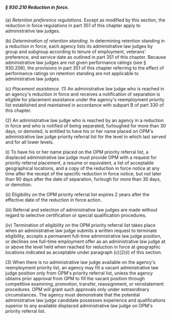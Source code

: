 ##### § 930.210 Reduction in force. #####

(a) *Retention preference regulations.* Except as modified by this section, the reduction in force regulations in part 351 of this chapter apply to administrative law judges.

(b) *Determination of retention standing.* In determining retention standing in a reduction in force, each agency lists its administrative law judges by group and subgroup according to tenure of employment, veterans' preference, and service date as outlined in part 351 of this chapter. Because administrative law judges are not given performance ratings (see § 930.206), the provisions in part 351 of this chapter referring to the effect of performance ratings on retention standing are not applicable to administrative law judges.

(c) *Placement assistance.* (1) An administrative law judge who is reached in an agency's reduction in force and receives a notification of separation is eligible for placement assistance under the agency's reemployment priority list established and maintained in accordance with subpart B of part 330 of this chapter.

(2) An administrative law judge who is reached by an agency in a reduction in force and who is notified of being separated, furloughed for more than 30 days, or demoted, is entitled to have his or her name placed on OPM's administrative law judge priority referral list for the level in which last served and for all lower levels.

(i) To have his or her name placed on the OPM priority referral list, a displaced administrative law judge must provide OPM with a request for priority referral placement, a resume or equivalent, a list of acceptable geographical locations, and a copy of the reduction in force notice at any time after the receipt of the specific reduction in force notice, but not later than 90 days after the date of separation, furlough for more than 30 days, or demotion.

(ii) Eligibility on the OPM priority referral list expires 2 years after the effective date of the reduction in force action.

(iii) Referral and selection of administrative law judges are made without regard to selective certification or special qualification procedures.

(iv) Termination of eligibility on the OPM priority referral list takes place when an administrative law judge submits a written request to terminate eligibility, accepts a permanent full-time administrative law judge position, or declines one full-time employment offer as an administrative law judge at or above the level held when reached for reduction in force at geographic locations indicated as acceptable under paragraph (c)(2)(i) of this section.

(3) When there is no administrative law judge available on the agency's reemployment priority list, an agency may fill a vacant administrative law judge position only from OPM's priority referral list, unless the agency obtains prior approval from OPM to fill the vacant position through competitive examining, promotion, transfer, reassignment, or reinstatement procedures. OPM will grant such approvals only under extraordinary circumstances. The agency must demonstrate that the potential administrative law judge candidate possesses experience and qualifications superior to any available displaced administrative law judge on OPM's priority referral list.